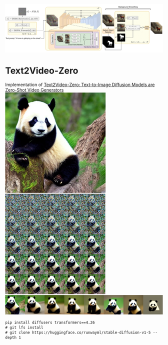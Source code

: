 <img src="./Text2Video-Zero.png" width="850" alt="Architecture diagram of Text2Video-Zero" title="Architecture diagram of Text2Video-Zero"/>

# Text2Video-Zero
Implementation of [Text2Video-Zero: Text-to-Image Diffusion Models are Zero-Shot Video Generators](https://arxiv.org/pdf/2303.13439.pdf)  
<img src="./panda.png" height="321" alt="Chinese Panda" title="Chinese Panda"/>
<img src="./pandas.png" height="321" alt="Chinese Panda" title="Chinese Panda"/>
<img src="./frames.png" alt="Chinese Panda" title="Chinese Panda"/>

```shell
pip install diffusers transformers==4.26
# git lfs install
# git clone https://huggingface.co/runwayml/stable-diffusion-v1-5 --depth 1
```
